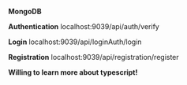 **MongoDB**

**Authentication**
localhost:9039/api/auth/verify

**Login**
localhost:9039/api/loginAuth/login

**Registration**
localhost:9039/api/registration/register

**Willing to learn more about typescript!**
